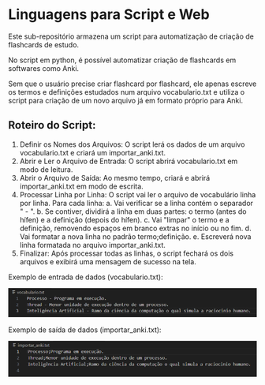 # Linguagens para Script e Web
Este sub-repositório armazena um script para automatização de criação de flashcards de estudo.

No script em python, é possível automatizar criação de flashcards em softwares como Anki. 

Sem que o usuário precise criar flashcard por flashcard, ele apenas escreve os termos e definições estudados num arquivo vocabulario.txt e utiliza o script para criação de um novo arquivo já em formato próprio para Anki.

## Roteiro do Script:
1. Definir os Nomes dos Arquivos: O script lerá os dados de um arquivo vocabulario.txt e criará um importar_anki.txt.
2. Abrir e Ler o Arquivo de Entrada: O script abrirá vocabulario.txt em modo de leitura.
3. Abrir o Arquivo de Saída: Ao mesmo tempo, criará e abrirá importar_anki.txt em modo de escrita.
4. Processar Linha por Linha: O script vai ler o arquivo de vocabulário linha por linha. Para cada linha:
    a. Vai verificar se a linha contém o separador " - ".
    b. Se contiver, dividirá a linha em duas partes: o termo (antes do hífen) e a definição (depois do hífen).
    c. Vai "limpar" o termo e a definição, removendo espaços em branco extras no início ou no fim.
    d. Vai formatar a nova linha no padrão termo;definição.
    e. Escreverá nova linha formatada no arquivo importar_anki.txt.
5. Finalizar: Após processar todas as linhas, o script fechará os dois arquivos e exibirá uma mensagem de sucesso na tela.

Exemplo de entrada de dados (vocabulario.txt):

![Arquivo vocabulario.txt](https://github.com/mfevasconcelos/Fundamentos-Linguagens-UFC/blob/main/13-scripts-web/img/vocabulario.png)

Exemplo de saída de dados (importar_anki.txt):

![Arquivo importar_anki.txt](https://github.com/mfevasconcelos/Fundamentos-Linguagens-UFC/blob/main/13-scripts-web/img/importar_anki.png)
